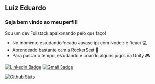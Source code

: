 ## Luiz Eduardo
### Seja bem vindo ao meu perfil!

Sou um dev Fullstack apaixonando pelo que faço!
- No momento estudando focado Javascript com Nodejs e React :computer:
- Aprendendo bastante com a RockerSeat :rocket:
- Para passar o tempo, estudando e criando alguns jogos na Unity :video_game:

[![Linkedin Badge](https://img.shields.io/badge/-LinkedIn-blue?style=flat-square&logo=Linkedin&logoColor=white&link=https://www.linkedin.com/in/luizeduardomatos/)](https://www.linkedin.com/in/luizeduardomatos/)
[![Gmail Badge](https://img.shields.io/badge/-Gmail-c14438?style=flat-square&logo=Gmail&logoColor=white&link=mailto:luizmatosedu@gmail.com)](mailto:luizmatosedu@gmail.com)

[![Github Stats](https://github-readme-stats.vercel.app/api?username=eduardomatos88&show_icons=true&count_private=true&theme=vue)](https://github.com/eduardomatos88)
